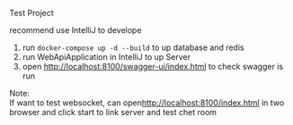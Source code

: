 Test Project

recommend use IntelliJ to develope

1. run `docker-compose up -d --build` to up database and redis
2. run WebApiApplication in IntelliJ to up Server
3. open [http://localhost:8100/swagger-ui/index.html](http://localhost:8100/swagger-ui/index.html) 
to check swagger is run

Note:  
If want to test websocket, can open[http://localhost:8100/index.html](http://localhost:8100/index.html)
in two browser and click start to link server and test chet room